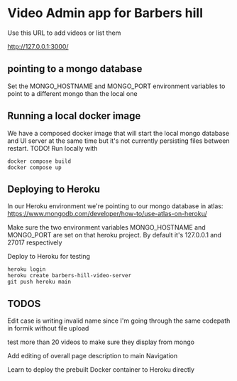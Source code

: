 # Video Admin app for Barbers hill

Use this URL to add videos or list them

<http://127.0.0.1:3000/>

## pointing to a mongo database

Set the MONGO_HOSTNAME and MONGO_PORT environment variables to point to a different mongo than the local one

## Running a local docker image

We have a composed docker image that will start the local mongo database and UI server at the same time but it's not currently persisting files between restart. TODO!
Run locally with

```~~~bash
docker compose build
docker compose up
```

## Deploying to Heroku

In our Heroku environment we're pointing to our mongo database in atlas:
<https://www.mongodb.com/developer/how-to/use-atlas-on-heroku/>

Make sure the two environment variables MONGO_HOSTNAME and MONGO_PORT are set on that heroku project. By default it's 127.0.0.1 and 27017 respectively

Deploy to Heroku for testing

```~~~bash
heroku login
heroku create barbers-hill-video-server
git push heroku main

```

## TODOS

Edit case is writing invalid name since I'm going through the same codepath in formik without file upload

test more than 20 videos to make sure they display from mongo

Add editing of overall page description to main Navigation

Learn to deploy the prebuilt Docker container to Heroku directly
